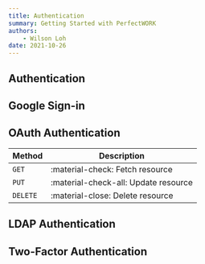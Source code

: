 ```yaml
---
title: Authentication
summary: Getting Started with PerfectWORK
authors:
    - Wilson Loh
date: 2021-10-26
---
```


## Authentication

## Google Sign-in

## OAuth Authentication

| Method      | Description                          |
| ----------- | ------------------------------------ |
| `GET`       | :material-check:     Fetch resource  |
| `PUT`       | :material-check-all: Update resource |
| `DELETE`    | :material-close:     Delete resource |


## LDAP Authentication

## Two-Factor Authentication
